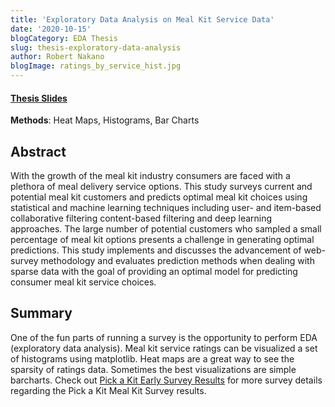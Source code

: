 ```yaml
---
title: 'Exploratory Data Analysis on Meal Kit Service Data'
date: '2020-10-15'
blogCategory: EDA Thesis
slug: thesis-exploratory-data-analysis
author: Robert Nakano
blogImage: ratings_by_service_hist.jpg
---
```

<h4><a href='/pdf/Thesis-Defense-Presentation-Predicting-Optimal-Meal-Kit-Choices.pdf' download>Thesis Slides</a></h4>
<strong>Methods</strong>: Heat Maps, Histograms, Bar Charts


<h2>Abstract</h2>
With the growth of the meal kit industry consumers are faced with a plethora of meal delivery service options. This study surveys current and potential meal kit customers and predicts optimal meal kit choices using statistical and machine learning techniques including user- and item-based collaborative filtering content-based filtering and deep learning approaches. The large number of potential customers who sampled a small percentage of meal kit options presents a challenge in generating optimal predictions. This study implements and discusses the advancement of web-survey methodology and evaluates prediction methods when dealing with sparse data with the goal of providing an optimal model for predicting consumer meal kit service choices.

<h2>Summary</h2> 
One of the fun parts of running a survey is the opportunity to perform EDA (exploratory data analysis). Meal kit service ratings can be visualized a set of histograms using matplotlib. Heat maps are a great way to see the sparsity of ratings data. Sometimes the best visualizations are simple barcharts. Check out <a href="https://pickakit.com/blog/early-survey-results">Pick a Kit Early Survey Results</a> for more survey details regarding the Pick a Kit Meal Kit Survey results.


